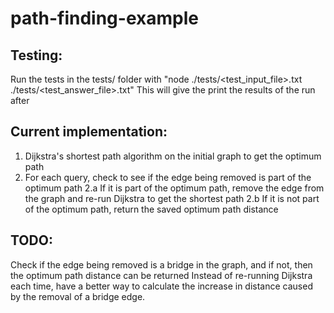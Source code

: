 # path-finding-example

## Testing:
Run the tests in the tests/ folder with "node ./tests/<test_input_file>.txt ./tests/<test_answer_file>.txt"
This will give the print the results of the run after 

## Current implementation:
1. Dijkstra's shortest path algorithm on the initial graph to get the optimum path
2. For each query, check to see if the edge being removed is part of the optimum path
2.a If it is part of the optimum path, remove the edge from the graph and re-run Dijkstra to get the shortest path
2.b If it is not part of the optimum path, return the saved optimum path distance

## TODO:
Check if the edge being removed is a bridge in the graph, and if not, then the optimum path distance can be returned
Instead of re-running Dijkstra each time, have a better way to calculate the increase in distance caused by the removal of a bridge edge.

